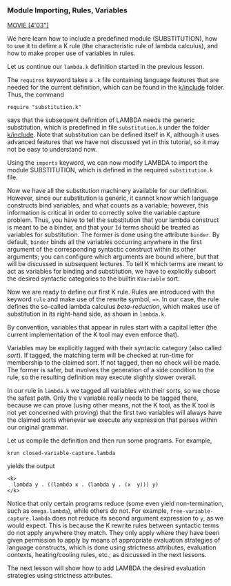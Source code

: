 <!-- Copyright (c) 2012-2019 K Team. All Rights Reserved. -->

### Module Importing, Rules, Variables

[MOVIE [4'03"]](http://youtu.be/NDXgYfHG6R4)

We here learn how to include a predefined module (SUBSTITUTION), how to
use it to define a K rule (the characteristic rule of lambda calculus),
and how to make proper use of variables in rules.

Let us continue our `lambda.k` definition started in the previous lesson.

The `requires` keyword takes a `.k` file containing language features that
are needed for the current definition, which can be found in the
[k/include](/include/) folder.  Thus, the command

    require "substitution.k"

says that the subsequent definition of LAMBDA needs the generic substitution,
which is predefined in file `substitution.k` under the folder
[k/include](/include/).  Note that substitution can be defined itself in K,
although it uses advanced features that we have not discussed yet in this
tutorial, so it may not be easy to understand now.

Using the `imports` keyword, we can now modify LAMBDA to import the module
SUBSTITUTION, which is defined in the required `substitution.k` file.

Now we have all the substitution machinery available for our definition.
However, since our substitution is generic, it cannot know which language
constructs bind variables, and what counts as a variable; however, this
information is critical in order to correctly solve the variable capture
problem.  Thus, you have to tell the substitution that your lambda construct
is meant to be a binder, and that your `Id` terms should be treated as variables
for substitution.  The former is done using the attribute `binder`.
By default, `binder` binds all the variables occurring anywhere in the first 
argument of the corresponding syntactic construct within its other arguments;
you can configure which arguments are bound where, but that will be discussed
in subsequent lectures.  To tell K which terms are meant to act as variables
for binding and substitution, we have to explicitly subsort the desired syntactic 
categories to the builtin `KVariable` sort.

Now we are ready to define our first K rule.  Rules are introduced with the
keyword `rule` and make use of the rewrite symbol, `=>`.  In our case,
the rule defines the so-called lambda calculus *beta-reduction*, which
makes use of substitution in its right-hand side, as shown in `lambda.k`.

By convention, variables that appear in rules start with a capital letter
(the current implementation of the K tool may even enforce that).

Variables may be explicitly tagged with their syntactic category (also called
*sort*).  If tagged, the matching term will be checked at run-time for
membership to the claimed sort.  If not tagged, then no check will be made.
The former is safer, but involves the generation of a side condition to the
rule, so the resulting definition may execute slightly slower overall.

In our rule in `lambda.k` we tagged all variables with their sorts, so we chose
the safest path.  Only the `V` variable really needs to be tagged there,
because we can prove (using other means, not the K tool, as the K tool is not
yet concerned with proving) that the first two variables will always have the
claimed sorts whenever we execute any expression that parses within our
original grammar.

Let us compile the definition and then run some programs.  For example,

    krun closed-variable-capture.lambda

yields the output

    <k>
      lambda y . ((lambda x . (lambda y . (x  y))) y)
    </k> 

Notice that only certain programs reduce (some even yield non-termination,
such as `omega.lambda`), while others do not.  For example,
`free-variable-capture.lambda` does not reduce its second argument expression
to `y`, as we would expect.  This is because the K rewrite rules between syntactic
terms do not apply anywhere they match.  They only apply where they have been
given permission to apply by means of appropriate evaluation strategies of language
constructs, which is done using strictness attributes, evaluation contexts,
heating/cooling rules, etc., as discussed in the next lessons.

The next lesson will show how to add LAMBDA the desired evaluation strategies
using strictness attributes.
